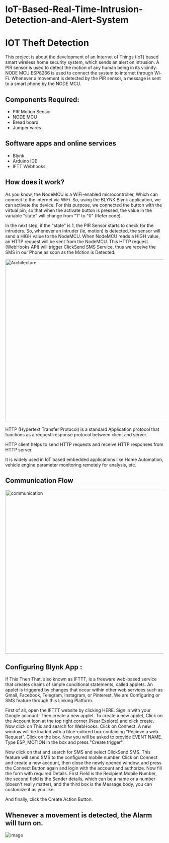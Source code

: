 # IoT-Based-Real-Time-Intrusion-Detection-and-Alert-System


# IOT Theft Detection

This project is about the development of an Internet of Things (IoT) based smart wireless home security system, which sends an alert on intrusion. A PIR sensor is used to detect the motion of any human being in its vicinity. NODE MCU ESP8266 is used to connect the system to internet through Wi-Fi. Whenever a movement is detected by the PIR sensor, a message is sent to a smart phone by the NODE MCU. 




## Components Required:

- PIR Motion Sensor
- NODE MCU
- Bread board
- Jumper wires


## Software apps and online services

- Blynk
- Arduino IDE
- IFTT Webhooks


## How does it work?

As you know, the NodeMCU is a WiFi-enabled microcontroller, Which can connect to the internet via WiFi. So, using the BLYNK Blynk application, we can activate the device. For this purpose, we connected the button with the virtual pin, so that when the activate button is pressed, the value in the variable "state" will change from "1" to "0" (Refer code).

In the next step, if the "state" is 1, the PIR Sensor starts to check for the intruders. So, whenever an intruder (ie, motion) is detected, the sensor will send a HIGH value to the NodeMCU. When NodeMCU reads a HIGH value, an HTTP request will be sent from the NodeMCU. This HTTP request (WebHooks API) will trigger ClickSend SMS Service, thus we receive the SMS in our Phone as soon as the Motion is Detected.


<img width="801" height="518" alt="Architecture" src="https://github.com/user-attachments/assets/79bc6dcc-bd63-4a30-baa1-729e7a7c3bb3" />


HTTP (Hypertext Transfer Protocol) is a standard Application protocol that functions as a request-response protocol between client and server.

HTTP client helps to send HTTP requests and receive HTTP responses from HTTP server.

It is widely used in IoT based embedded applications like Home Automation, vehicle engine parameter monitoring remotely for analysis, etc.



## Communication Flow

<img width="773" height="521" alt="communication" src="https://github.com/user-attachments/assets/07fa61a6-0579-471e-b8c4-b672461e09a8" />



## Configuring Blynk App :

If This Then That, also known as IFTTT, is a freeware web-based service that creates chains of simple conditional statements, called applets. An applet is triggered by changes that occur within other web services such as Gmail, Facebook, Telegram, Instagram, or Pinterest. We are Configuring or SMS feature through this Linking Platform.

First of all, open the IFTTT website by clicking HERE. Sign in with your Google account. Then create a new applet. To create a new applet, Click on the Account Icon at the top right corner (Near Explore) and click create. Now click on This and search for WebHooks. Click on Connect. A new window will be loaded with a blue-colored box containing "Recieve a web Request". Click on the box. Now you will be asked to provide EVENT NAME. Type ESP_MOTION in the box and press "Create trigger".

Now click on that and search for SMS and select ClickSend SMS. This feature will send SMS to the configured mobile number. Click on Connect and create a new account, then close the newly opened window, and press the Connect Button again and login with the account and authorize. Now fill the form with required Details. First Field is the Recipient Mobile Number, the second field is the Sender details, which can be a name or a number (doesn't really matter), and the third box is the Message body, you can customize it as you like.

And finally, click the Create Action Button.
## Whenever a movement is detected, the Alarm will turn on.

![image](https://github.com/user-attachments/assets/b831bbd8-476d-4f09-aff8-3856870efbc7)

